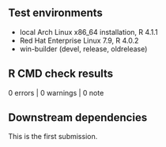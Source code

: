 ## Test environments
* local Arch Linux x86_64 installation, R 4.1.1
* Red Hat Enterprise Linux 7.9, R 4.0.2
* win-builder (devel, release, oldrelease)

## R CMD check results

0 errors | 0 warnings | 0 note

## Downstream dependencies
This is the first submission.

